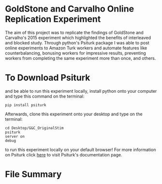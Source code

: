 # GoldStone and Carvalho Online Replication Experiment

The aim of this project was to replicate the findings of GoldStone and Carvalho's 2015 experiment which highlighted the benefits of interleaved and blocked study. Through python's Psiturk package I was able to post online experiments to Amazon Turk workers and automate features like counterbalancing, bonusing workers for impressive results, preventing workers from completing the same experiment more than once, and others.

# To Download Psiturk

and be able to run this experiment locally, install python onto your computer and type this command on the terminal:

```
pip install psiturk
```

Afterwards, clone this experiment onto your desktop and type on the terminal: 

```
cd Desktop/G&C_OriginalStim
psiturk
server on
debug
```
to run this experiment locally on your default browser! For more information on Psiturk click [here](https://psiturk.readthedocs.io/en/latest/) to visit Psiturk's documentation page.

# File Summary


